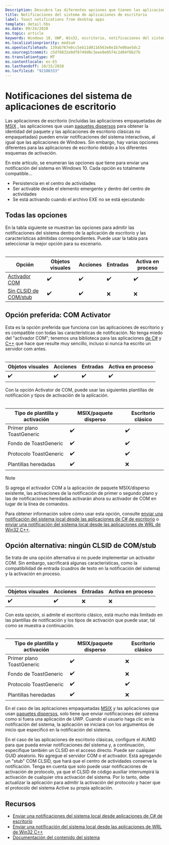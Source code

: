 ```yaml
---
Description: Descubra las diferentes opciones que tienen las aplicaciones de escritorio para enviar notificaciones del sistema
title: Notificaciones del sistema de aplicaciones de escritorio
label: Toast notifications from desktop apps
template: detail.hbs
ms.date: 09/24/2020
ms.topic: article
keywords: Windows 10, UWP, Win32, escritorio, notificaciones del sistema, puente de escritorio, msix, paquete disperso, opciones para enviar notificaciones del sistema, servidor com, activador com, com, com falsificado, sin com, sin com, enviar notificaciones de envío
ms.localizationpriority: medium
ms.openlocfilehash: 139ab767e0cc5eb11d0116563e8e1b7e00ae5dc2
ms.sourcegitcommit: c5df8832e9df8749d0c3eee9e85f4c2d04f8b27b
ms.translationtype: MT
ms.contentlocale: es-ES
ms.lasthandoff: 10/15/2020
ms.locfileid: "92100333"
---
```

# <a name="toast-notifications-from-desktop-apps"></a>Notificaciones del sistema de aplicaciones de escritorio

Las aplicaciones de escritorio (incluidas las aplicaciones empaquetadas de [MSIX](/windows/msix/desktop/source-code-overview) , las aplicaciones que usan [paquetes dispersos](/windows/apps/desktop/modernize/grant-identity-to-nonpackaged-apps) para obtener la identidad del paquete y las aplicaciones de escritorio clásicas no empaquetadas) pueden enviar notificaciones del sistema interactivas, al igual que las aplicaciones de Windows. Sin embargo, hay varias opciones diferentes para las aplicaciones de escritorio debido a los diferentes esquemas de activación.

En este artículo, se enumeran las opciones que tiene para enviar una notificación del sistema en Windows 10. Cada opción es totalmente compatible...

* Persistencia en el centro de actividades
* Ser activable desde el elemento emergente y dentro del centro de actividades
* Se está activando cuando el archivo EXE no se está ejecutando

## <a name="all-options"></a>Todas las opciones

En la tabla siguiente se muestran las opciones para admitir las notificaciones del sistema dentro de la aplicación de escritorio y las características admitidas correspondientes. Puede usar la tabla para seleccionar la mejor opción para su escenario.<br/><br/>

| Opción | Objetos visuales | Acciones | Entradas | Activa en proceso |
| -- | -- | -- | -- | -- |
| [Activador COM](#preferred-option---com-activator) | ✔️ | ✔️ | ✔️ | ✔️ |
| [Sin CLSID de COM/stub](#alternative-option---no-com--stub-clsid) | ✔️ | ✔️ | ❌ | ❌ |


## <a name="preferred-option---com-activator"></a>Opción preferida: COM Activator

Esta es la opción preferida que funciona con las aplicaciones de escritorio y es compatible con todas las características de notificación. No tenga miedo del "activador COM"; tenemos una biblioteca para las aplicaciones [de C#](send-local-toast-desktop.md) y [C++](send-local-toast-desktop-cpp-wrl.md) que hace que resulte muy sencillo, incluso si nunca ha escrito un servidor com antes.<br/><br/>

| Objetos visuales | Acciones | Entradas | Activa en proceso |
| -- | -- | -- | -- |
| ✔️ | ✔️ | ✔️ | ✔️ |

Con la opción Activator de COM, puede usar las siguientes plantillas de notificación y tipos de activación de la aplicación.<br/><br/>

| Tipo de plantilla y activación | MSIX/paquete disperso | Escritorio clásico |
| -- | -- | -- |
| Primer plano ToastGeneric | ✔️ | ✔️ |
| Fondo de ToastGeneric | ✔️ | ✔️ |
| Protocolo ToastGeneric | ✔️ | ✔️ |
| Plantillas heredadas | ✔️ | ❌ |

> [!NOTE]
> Si agrega el activador COM a la aplicación de paquete MSIX/disperso existente, las activaciones de la notificación de primer o segundo plano y las de notificaciones heredadas activarán ahora su activador de COM en lugar de la línea de comandos.

Para obtener información sobre cómo usar esta opción, consulte [enviar una notificación del sistema local desde las aplicaciones de C# de escritorio](send-local-toast-desktop.md) o [enviar una notificación del sistema local desde las aplicaciones de WRL de Win32 C++](send-local-toast-desktop-cpp-wrl.md).


## <a name="alternative-option---no-com--stub-clsid"></a>Opción alternativa: ningún CLSID de COM/stub

Se trata de una opción alternativa si no puede implementar un activador COM. Sin embargo, sacrificará algunas características, como la compatibilidad de entrada (cuadros de texto en la notificación del sistema) y la activación en proceso.<br/><br/>

| Objetos visuales | Acciones | Entradas | Activa en proceso |
| -- | -- | -- | -- |
| ✔️ | ✔️ | ❌ | ❌ |

Con esta opción, si admite el escritorio clásico, está mucho más limitado en las plantillas de notificación y los tipos de activación que puede usar, tal como se muestra a continuación.<br/><br/>

| Tipo de plantilla y activación | MSIX/paquete disperso | Escritorio clásico |
| -- | -- | -- |
| Primer plano ToastGeneric | ✔️ | ❌ |
| Fondo de ToastGeneric | ✔️ | ❌ |
| Protocolo ToastGeneric | ✔️ | ✔️ |
| Plantillas heredadas | ✔️ | ❌ |

En el caso de las aplicaciones empaquetadas [MSIX](/windows/msix/desktop/source-code-overview) y las aplicaciones que usan [paquetes dispersos](/windows/apps/desktop/modernize/grant-identity-to-nonpackaged-apps), solo tiene que enviar notificaciones del sistema como si fuera una aplicación de UWP. Cuando el usuario haga clic en la notificación del sistema, la aplicación se iniciará con los argumentos de inicio que especificó en la notificación del sistema.

En el caso de las aplicaciones de escritorio clásicas, configure el AUMID para que pueda enviar notificaciones del sistema y, a continuación, especifique también un CLSID en el acceso directo. Puede ser cualquier GUID aleatorio. No agregue el servidor COM o el activador. Está agregando un "stub" COM CLSID, que hará que el centro de actividades conserve la notificación. Tenga en cuenta que solo puede usar notificaciones de activación de protocolo, ya que el CLSID de código auxiliar interrumpirá la activación de cualquier otra activación del sistema. Por lo tanto, debe actualizar la aplicación para admitir la activación del protocolo y hacer que el protocolo del sistema Active su propia aplicación.


## <a name="resources"></a>Recursos

* [Enviar una notificaciones del sistema local desde aplicaciones de C# de escritorio](send-local-toast-desktop.md)
* [Enviar una notificación del sistema local desde las aplicaciones de WRL de Win32 C++](send-local-toast-desktop-cpp-wrl.md)
* [Documentación del contenido del sistema](adaptive-interactive-toasts.md)
